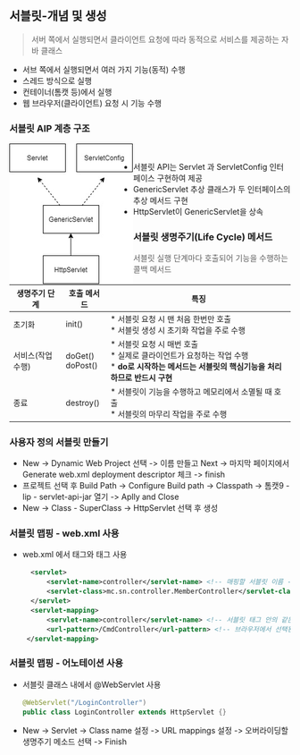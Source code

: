 ## 서블릿-개념 및 생성

> 서버 쪽에서 실행되면서 클라이언트 요청에 따라 동적으로 서비스를 제공하는 자바 클래스

* 서브 쪽에서 실행되면서 여러 가지 기능(동적) 수행
* 스레드 방식으로 실행
* 컨테이너(톰캣 등)에서 실행
* 웹 브라우저(클라이언트) 요청 시 기능 수행



### 서블릿 AIP 계층 구조

<img src="md-images/%EC%84%9C%EB%B8%94%EB%A6%BF%EA%B3%84%EC%B8%B5%EA%B5%AC%EC%A1%B0.jpg" align=left><br>













* 서블릿 API는 Servlet 과 ServletConfig 인터페이스 구현하여 제공
* GenericServlet 추상 클래스가 두 인터페이스의 추상 메서드 구현
* HttpServlet이 GenericServlet을 상속



### 서블릿 생명주기(Life Cycle) 메서드

> 서블릿 실행 단계마다 호출되어 기능을 수행하는 콜백 메서드

| 생명주기 단계    | 호출 메서드         | 특징                                                         |
| ---------------- | ------------------- | ------------------------------------------------------------ |
| 초기화           | init()              | * 서블릿 요청 시 맨 처음 한번만 호출<br>* 서블릿 생성 시 초기화 작업을 주로 수행 |
| 서비스(작업수행) | doGet()<br>doPost() | * 서블릿 요청 시 매번 호출<br>* 실제로 클라이언트가 요청하는 작업 수행<br>* **do로 시작하는 메서드는 서블릿의 핵심기능을 처리하므로 반드시 구현** |
| 종료             | destroy()           | * 서블릿이 기능을 수행하고 메모리에서 소멸될 때 호출<br>* 서블릿의 마무리 작업을 주로 수행 |



### 사용자 정의 서블릿 만들기

* New -> Dynamic Web Project 선택 -> 이름 만들고 Next -> 마지막 페이지에서 Generate web.xml deployment descriptor 체크 -> finish
* 프로젝트 선택 후 Build Path -> Configure Build path -> Classpath -> 톰캣9 - lip - servlet-api-jar 열기 -> Aplly and Close
* New -> Class - SuperClass -> HttpServlet 선택 후 생성



### 서블릿 맵핑 - web.xml 사용

* web.xml 에서 <servlet> 태그와 <servlet-mapping> 태그 사용

  ```xml
    <servlet>
    	<servlet-name>controller</servlet-name> <!-- 매핑할 서블릿 이름 -->
    	<servlet-class>mc.sn.controller.MemberController</servlet-class> <!-- 실제로 기능을 수행할 서블릿 클래스 설정 -->
    </servlet>	
    <servlet-mapping>
    	<servlet-name>controller</servlet-name>	<!-- 서블릿 태그 안의 같은 이름으로 연결 -->
    	<url-pattern>/CmdController</url-pattern> <!-- 브라우저에서 선택된 서블릿 클래스를 대신할 이름 -->
   </servlet-mapping>      
  ```



### 서블릿 맵핑 - 어노테이션 사용

* 서블릿 클래스 내에서 @WebServlet 사용

  ```java
  @WebServlet("/LoginController") 
  public class LoginController extends HttpServlet {}
  ```

* New -> Servlet -> Class name 설정 -> URL mappings 설정 -> 오버라이딩할 생명주기 메소드 선택 -> Finish
